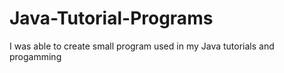 # Java-Tutorial-Programs
I was able to create small program used in my Java tutorials and progamming
